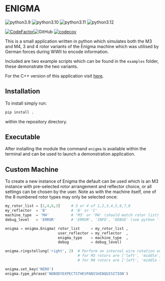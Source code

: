 # ENIGMA
![python3.9](https://github.com/artemis-beta/enigma/workflows/python3.9/badge.svg) ![python3.10](https://github.com/artemis-beta/enigma/workflows/python3.10/badge.svg) ![python3.11](https://github.com/artemis-beta/enigma/workflows/python3.11/badge.svg) ![python3.12](https://github.com/artemis-beta/enigma/workflows/python3.12/badge.svg)

[![CodeFactor](https://www.codefactor.io/repository/github/artemis-beta/enigma/badge)](https://www.codefactor.io/repository/github/artemis-beta/enigma)![GitHub](https://img.shields.io/github/license/artemis-beta/enigma) [![codecov](https://codecov.io/gh/artemis-beta/enigma/branch/master/graph/badge.svg?token=9D087TSZEA)](https://codecov.io/gh/artemis-beta/enigma) 

This is a small application written in python which simulates both the M3 and M4, 3 and 4 rotor variants of the Enigma machine which was utilised by German forces during WWII to encode information.

Included are two example scripts which can be found in the `examples` folder, these demonstrate the two variants.

For the C++ version of this application visit [here](https://github.com/artemis-beta/enigma-cpp).

## Installation

To install simply run:
```bash
pip install .
```
within the repository directory.

## Executable
After installing the module the command `enigma` is available within the terminal and can be used to launch a demonstration application.

## Custom Machine
To create a new instance of Enigma the default can be used which is an M3 instance with pre-selected rotor arrangement and reflector choice, or all settings can be chosen by the user. Note as with the machine itself, one of the 8 numbered rotor types may only be selected once:
```python
my_rotor_list = [1,4,6,3]     # 3 or 4 of 1,2,3,4,5,6,7,8
my_reflector  = 'B'           # 'B' or 'C'
machine_type  = 'M4'          # 'M3' or 'M4' (should match rotor list)
debug_level   = 'ERROR'       # 'ERROR', 'INFO', 'DEBUG' (see python 'logging' module documentation)

enigma = enigma.Enigma( rotor_list     = my_rotor_list ,
                        user_reflector = my_reflector  ,
                        enigma_type    = machine_type  ,
                        debug          = debug_level)

enigma.ringstellung('right', 2)  # Perform an internal wire rotation on the right rotor of 2 steps 
                                 # for M3 rotors are ['left', 'middle', 'right']
                                 # for M4 rotors are ['left', 'middle left', 'middle right', 'right']

enigma.set_key('NERO')
enigma.type_phrase('NOBODYEXPECTSTHESPANISHINQUISITION')
```
